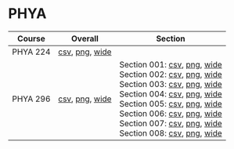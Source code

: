 # PHYA

| Course | Overall | Section |
| ------ | ------- | ------- |
| PHYA 224 | [csv](https://github.com/UCSD-Historical-Enrollment-Data/2024Spring/blob/main/overall/PHYA%20224.csv), [png](https://raw.githubusercontent.com/UCSD-Historical-Enrollment-Data/2024Spring/main/plot_overall/PHYA%20224.png), [wide](https://raw.githubusercontent.com/UCSD-Historical-Enrollment-Data/2024Spring/main/plot_overall_wide/PHYA%20224.png) |  |
| PHYA 296 | [csv](https://github.com/UCSD-Historical-Enrollment-Data/2024Spring/blob/main/overall/PHYA%20296.csv), [png](https://raw.githubusercontent.com/UCSD-Historical-Enrollment-Data/2024Spring/main/plot_overall/PHYA%20296.png), [wide](https://raw.githubusercontent.com/UCSD-Historical-Enrollment-Data/2024Spring/main/plot_overall_wide/PHYA%20296.png) | Section 001: [csv](https://github.com/UCSD-Historical-Enrollment-Data/2024Spring/blob/main/section/PHYA%20296_001.csv), [png](https://raw.githubusercontent.com/UCSD-Historical-Enrollment-Data/2024Spring/main/plot_section/PHYA%20296_001.png), [wide](https://raw.githubusercontent.com/UCSD-Historical-Enrollment-Data/2024Spring/main/plot_section_wide/PHYA%20296_001.png)<br>Section 002: [csv](https://github.com/UCSD-Historical-Enrollment-Data/2024Spring/blob/main/section/PHYA%20296_002.csv), [png](https://raw.githubusercontent.com/UCSD-Historical-Enrollment-Data/2024Spring/main/plot_section/PHYA%20296_002.png), [wide](https://raw.githubusercontent.com/UCSD-Historical-Enrollment-Data/2024Spring/main/plot_section_wide/PHYA%20296_002.png)<br>Section 003: [csv](https://github.com/UCSD-Historical-Enrollment-Data/2024Spring/blob/main/section/PHYA%20296_003.csv), [png](https://raw.githubusercontent.com/UCSD-Historical-Enrollment-Data/2024Spring/main/plot_section/PHYA%20296_003.png), [wide](https://raw.githubusercontent.com/UCSD-Historical-Enrollment-Data/2024Spring/main/plot_section_wide/PHYA%20296_003.png)<br>Section 004: [csv](https://github.com/UCSD-Historical-Enrollment-Data/2024Spring/blob/main/section/PHYA%20296_004.csv), [png](https://raw.githubusercontent.com/UCSD-Historical-Enrollment-Data/2024Spring/main/plot_section/PHYA%20296_004.png), [wide](https://raw.githubusercontent.com/UCSD-Historical-Enrollment-Data/2024Spring/main/plot_section_wide/PHYA%20296_004.png)<br>Section 005: [csv](https://github.com/UCSD-Historical-Enrollment-Data/2024Spring/blob/main/section/PHYA%20296_005.csv), [png](https://raw.githubusercontent.com/UCSD-Historical-Enrollment-Data/2024Spring/main/plot_section/PHYA%20296_005.png), [wide](https://raw.githubusercontent.com/UCSD-Historical-Enrollment-Data/2024Spring/main/plot_section_wide/PHYA%20296_005.png)<br>Section 006: [csv](https://github.com/UCSD-Historical-Enrollment-Data/2024Spring/blob/main/section/PHYA%20296_006.csv), [png](https://raw.githubusercontent.com/UCSD-Historical-Enrollment-Data/2024Spring/main/plot_section/PHYA%20296_006.png), [wide](https://raw.githubusercontent.com/UCSD-Historical-Enrollment-Data/2024Spring/main/plot_section_wide/PHYA%20296_006.png)<br>Section 007: [csv](https://github.com/UCSD-Historical-Enrollment-Data/2024Spring/blob/main/section/PHYA%20296_007.csv), [png](https://raw.githubusercontent.com/UCSD-Historical-Enrollment-Data/2024Spring/main/plot_section/PHYA%20296_007.png), [wide](https://raw.githubusercontent.com/UCSD-Historical-Enrollment-Data/2024Spring/main/plot_section_wide/PHYA%20296_007.png)<br>Section 008: [csv](https://github.com/UCSD-Historical-Enrollment-Data/2024Spring/blob/main/section/PHYA%20296_008.csv), [png](https://raw.githubusercontent.com/UCSD-Historical-Enrollment-Data/2024Spring/main/plot_section/PHYA%20296_008.png), [wide](https://raw.githubusercontent.com/UCSD-Historical-Enrollment-Data/2024Spring/main/plot_section_wide/PHYA%20296_008.png) |
